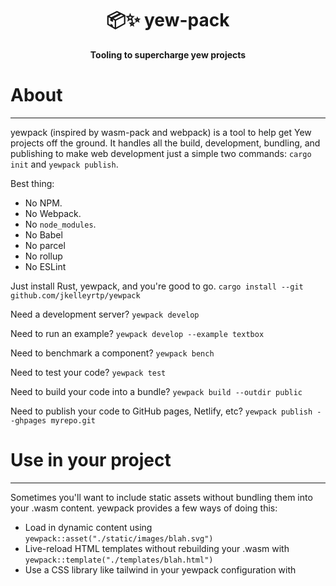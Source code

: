 <div align="center">
  <h1>📦✨  yew-pack</h1>
  <p>
    <strong>Tooling to supercharge yew projects</strong>
  </p>
</div>

# About
---
yewpack (inspired by wasm-pack and webpack) is a tool to help get Yew projects off the ground. It handles all the build, development, bundling, and publishing to make web development just a simple two commands: `cargo init` and `yewpack publish`.

Best thing: 
- No NPM. 
- No Webpack. 
- No `node_modules`. 
- No Babel
- No parcel
- No rollup
- No ESLint

Just install Rust, yewpack, and you're good to go.
`cargo install --git github.com/jkelleyrtp/yewpack`

Need a development server?
`yewpack develop`

Need to run an example?
`yewpack develop --example textbox`

Need to benchmark a component?
`yewpack bench`

Need to test your code?
`yewpack test`

Need to build your code into a bundle?
`yewpack build --outdir public`

Need to publish your code to GitHub pages, Netlify, etc?
`yewpack publish --ghpages myrepo.git`

# Use in your project
---
Sometimes you'll want to include static assets without bundling them into your .wasm content. yewpack provides a few ways of doing this:

- Load in dynamic content using `yewpack::asset("./static/images/blah.svg")`
- Live-reload HTML templates without rebuilding your .wasm with `yewpack::template("./templates/blah.html")`
- Use a CSS library like tailwind in your yewpack configuration with
